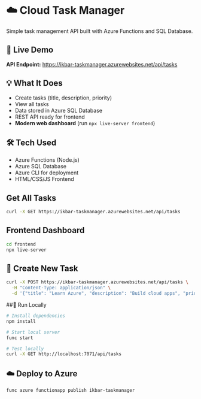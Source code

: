 # ☁️ Cloud Task Manager

Simple task management API built with Azure Functions and SQL Database.

## 🚀 Live Demo
**API Endpoint:** https://ikbar-taskmanager.azurewebsites.net/api/tasks

## 💡 What It Does
- Create tasks (title, description, priority)
- View all tasks 
- Data stored in Azure SQL Database
- REST API ready for frontend
- **Modern web dashboard** (run `npx live-server frontend`)

## 🛠️ Tech Used
- Azure Functions (Node.js)
- Azure SQL Database
- Azure CLI for deployment
- HTML/CSS/JS Frontend

## Get All Tasks
```bash
curl -X GET https://ikbar-taskmanager.azurewebsites.net/api/tasks
```

## Frontend Dashboard
```bash
cd frontend
npx live-server
```

## 📂 Create New Task
```bash
curl -X POST https://ikbar-taskmanager.azurewebsites.net/api/tasks \
  -H "Content-Type: application/json" \
  -d '{"title": "Learn Azure", "description": "Build cloud apps", "priority": "high"}'
```

##🚦 Run Locally
```bash
# Install dependencies
npm install

# Start local server
func start

# Test locally
curl -X GET http://localhost:7071/api/tasks
```

## ☁️ Deploy to Azure
```bash
func azure functionapp publish ikbar-taskmanager
```
